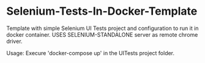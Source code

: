 # Selenium-Tests-In-Docker-Template
Template with simple Selenium UI Tests project and configuration to run it in docker container.
USES SELENIUM-STANDALONE server as remote chrome driver.

Usage:
Execure 'docker-compose up' in the UITests project folder.
